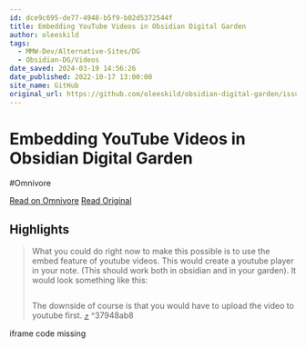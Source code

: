 ```yaml
---
id: dce9c695-de77-4948-b5f9-b02d5372544f
title: Embedding YouTube Videos in Obsidian Digital Garden
author: oleeskild
tags:
  - MMW-Dev/Alternative-Sites/DG
  - Obsidian-DG/Videos
date_saved: 2024-03-19 14:56:26
date_published: 2022-10-17 13:00:00
site_name: GitHub
original_url: https://github.com/oleeskild/obsidian-digital-garden/issues/80
---
```


# Embedding YouTube Videos in Obsidian Digital Garden
#Omnivore

[Read on Omnivore](https://omnivore.app/me/https-github-com-oleeskild-obsidian-digital-garden-issues-80-18e546c8a93)
[Read Original](https://github.com/oleeskild/obsidian-digital-garden/issues/80)

## Highlights

> What you could do right now to make this possible is to use the embed feature of youtube videos. This would create a youtube player in your note. (This should work both in obsidian and in your garden). It would look something like this:
> 
> ```maxima
> 
> 
> ```
> 
> The downside of course is that you would have to upload the video to youtube first. [⤴️](https://omnivore.app/me/https-github-com-oleeskild-obsidian-digital-garden-issues-80-18e546c8a93#37948ab8-f578-4ef2-9ea3-88cf7ec97eae)  ^37948ab8

iframe code missing

